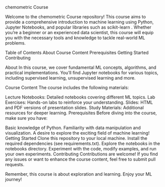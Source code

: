 chemometric Course

Welcome to the chemometric Course repository! This course aims to provide a comprehensive introduction to machine learning using Python, Jupyter Notebooks, and popular libraries such as scikit-learn . 
Whether you’re a beginner or an experienced data scientist, this course will equip you with the necessary tools and knowledge to tackle real-world ML problems.

Table of Contents
About
Course Content
Prerequisites
Getting Started
Contributing

About
In this course, we cover fundamental ML concepts, algorithms, and practical implementations. You’ll find Jupyter notebooks for various topics, including supervised learning, 
unsupervised learning and more.



Course Content
The course includes the following materials:

Lecture Notebooks: Detailed notebooks covering different ML topics.
Lab Exercises: Hands-on labs to reinforce your understanding.
Slides: HTML and PDF versions of presentation slides.
Study Materials: Additional resources for deeper learning.
Prerequisites
Before diving into the course, make sure you have:

Basic knowledge of Python.
Familiarity with data manipulation and visualization.
A desire to explore the exciting field of machine learning!
Getting Started
Clone this repository to your local machine.
Install the required dependencies (see requirements.txt).
Explore the notebooks in the notebooks directory.
Experiment with the code, modify examples, and run your own experiments.
Contributing
Contributions are welcome! If you find any issues or want to enhance the course content, feel free to submit pull requests.


Remember, this course is about exploration and learning. Enjoy your ML journey! 

